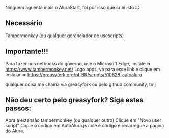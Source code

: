 Ninguem aguenta mais o AluraStart, foi por isso que criei isto :D

## Necessário
Tampermonkey (ou qualquer gerenciador de usescripts)

## Importante!!!
Para fazer nos netbooks do governo, use o Microsoft Edge, instale => https://www.tampermonkey.net/
Logo após, vá para esse link e clique em Instalar => https://greasyfork.org/pt-BR/scripts/510828-autoalura

qualquer coisa me chama via greasyfork ou pelo github community, tmj

## Não deu certo pelo greasyfork? Siga estes passos:
Abra a extensão tampermonkey (ou qualquer outro) 
Clique em "Novo user script"
Copie o código em AutoAlura.js
cole e código e recarregue a página do Alura.

